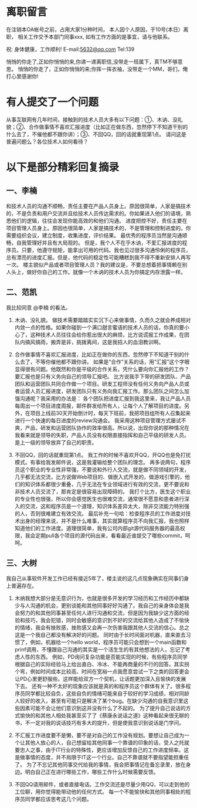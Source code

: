 
离职留言
==========
在注销本OA帐号之前，占用大家1分种时间，
本人因个人原因，于10号(本日）离职，
相关工作交予本部门同事xxx, 如有工作方面的是事宜，请与他联系。

祝: 身体健康，工作顺利! E-mail:5632@qq.com Tel:139


悄悄的你走了,正如你悄悄的来,你递一递离职信,没带走一班属下，真TM不够意思。
悄悄的你走了，正如你悄悄的来;你挥一挥衣袖，没带走一个MM，哥们，俺打心里感谢你!


有人提交了一个问题
================

从事互联网有几年时间，接触到的技术人员大多有以下问题：①、木讷、没礼貌；②、合作做事情不喜欢汇报进度（比如正在做东西，忽然停下不知道干别的什么去了，不催他都不跟你讲）；③、不回QQ，回的话就重现第1点。
请问这是普遍问题么？各位技术人如何看待？
 
以下是部分精彩回复摘录
===================
 
一、李楠
--------
和技术人员的沟通不顺畅，责任主要在产品人员身上。原因很简单，人家是搞技术的，不是负责和用户交流并且给技术人员传达需求的。你如果进入他们的语境，熟悉他们的逻辑，往往会发现你能高效的和他们沟通。
进度把控不好，责任主要在项目管理人员身上。原因也很简单，人家是搞技术的，不是管理和控制进度的。你需要组织会议，建立制度，收集进度，评价结果。
最优秀的程序员当然是沟通顺畅，自我管理好并且有大局观的。
但是，我个人不在乎木讷，不爱汇报进度的程序员。只要，他遵守规矩，能拿出可用的代码。我也见过很多沟通伶俐的程序员，总有漂亮的进度汇报。但是，他代码的稳定性可能糟糕到我不得不重新安排人再写一次。
楼主貌似产品或者项目管理人员？我的建议是，不要总想着把事情赖在别人头上，做好你自己的工作。就像一个木讷的技术人员为你搞定内存泄露一样。
 

二、范凯
-------
我比较同意 @李楠 的看法。
1. 木讷、没礼貌。
做技术需要踏踏实实沉下心来做事情，久而久之就会养成相对内敛一点的性格。如果你碰到一个满口甜言蜜语的技术人员的话，你真的要小心了，这种技术人员往往会给你惹出很大的麻烦，比方说谎报工作成果，在团队内搞风搞雨，搬弄是非，挑拨离间，这是我招人的血泪教训啊。

2. 合作做事情不喜欢汇报进度，比如正在做你的东西，忽然停下不知道干别的什么去了，不等你催他都不跟你讲。
如果是“合作”关系的话，用“汇报”这个字眼显得很有问题。他既然和你是平级的合作关系，凭什么要向你汇报他的工作？ 要汇报也是只有义务向自己的领导汇报吧。
比方说我手下带的研发团队、产品团队和运营团队共同合作做一个项目。研发工程师没有任何义务向产品人员或者运营人员汇报进度，研发团队只有义务向我汇报工作。那么团队之间怎么加强沟通呢？我采用的办法是：
各个团队把进度汇报到我这里来，我让产品人员每周出一个项目进度周报，邮件群发给所有人，让每个人了解项目的进度。另外，在项目上线前30天开始倒计时，每天下班前，我把项目组所有人召集起来进行一个快速的每日进度的review沟通会。
我采用这种项目管理方式屡试不爽，产品，研发和运营团队协作的效率很高。所以说，出现你说的那种情况在我看来就是领导的失职，产品人员没有权限直接指挥和自己平级的研发人员。是上一级的领导放弃了自己的职责。

3. 不回QQ，回的话就重现第1点。
我工作的时候不喜欢开QQ，开QQ也是免打扰模式。有事给我发邮件说，这是我灌输给整个团队的理念。
再多说两句，程序员这个职业的专业性非常强，不要说和外行人交流，就是做不同领域的开发，几乎都无法交流，比方说做Web项目的、做嵌入式开发的，做游戏引擎的，他们的知识体系都很少重叠，几乎无法在专业领域进行有效的交流，更不要说和非技术人员交流了，那肯定是很容易出现障碍的。
我打个比方，医生这个职业的专业性也很强，所以你会感觉医生也很难交流，通常很不愿意和患者进行深入的交流，这和程序员是一个道理，知识体系差异太大，除非交流能力特别强的人，否则很难建立有效交流。
最后补充一句哈：检查程序员的工作进度对技术出身的经理来说，并不是什么难事，其实就算程序员不向我汇报，我也照样知道他们的工作进度。道理很简单，我有公司内部git源代码服务器的最高权限，我会定期pull各个项目的源代码出来，看看最近谁提交了哪些commit，呵呵。

 
三、大树
-------
我自己从事软件开发工作已经有接近5年了，楼主说的这几点现象确实在同事们身上普遍存在。

1. 木纳我想大部分是无意识行为，也就是很多开发的学习经历和工作经历中都缺少与人沟通的机会，更别谈能和其他同事好好沟通了。我自己的亲身体会是我会努力的和其他同事甚至任何人进行沟通和交流，但是因为我缺少这方面的经验和技巧，我会犯错，同时会敏感的意识到不好的交流给其他人造成了不愉快的情绪，我会有挫败感，挫败感又会再一次伤害我跟其他人交流的信心。总之这是一个我自己都没有解决好的问题。
同时由于长时间面对机器，直来直去习惯了，例如，机器给一个hello world，程序员可能只会想到一个main函数和prinf调用，不懂跟自己沟通的其实是一个活生生的有其他想法的人，忘记了考虑人性的东西。
例如，PD询问复杂功能是否能实现的时候，有些程序员同学根据自己的实际经验马上给出直白、冷冰、不能再商量的不行的回答。其实拐个弯，例如时间成本比较高、时间在宽裕一点我愿意尝试一下之类的回答更会让PD心里更舒服些。这样能给双方一个契机，让话题更加深入且愉快的发展下去。
还有一种不太好的现象应该就是真的和程序员这个群体有关了。很多程序员同学都比较自负，这些自负的情绪可能来自于较好的学习成绩，相对同龄人较好的收入，甚至有可能只是解决了某个bug。在缺少沟通的自我意识里这些因素可能不会让他们意识到这并没有什么了不起的。
为了提升自己说话的方式愉快的和其他人相处我甚至买了了《蔡康永说话之道》这种看起来很无聊的书，不一定对我的说话技巧有多大的提升，但是使我意识到说话是门学问。

2. 不汇报工作进度要不是懒，要不是对自己的工作没有规划。要想让自己成为一个让其他人放心的人，自己想留给其他同事一个靠谱的印象的话，受人之托就要忠人之事，由于IT行业的特殊性，更应该增加反馈自己的工作进度频率。这是做事情的态度，并不局限于IT这一个行业。自己不靠谱就不要指望能担重任了。
为了不忘记其他同事交代给我的事情，我会把事情记在备忘录里，放在身边。明白自己正在进行哪些工作，哪些工作什么时候需要反馈。

3. 不回QQ请用邮件，或者直接电话。工作交流还是尽量少用QQ，可以走到他的工位聊，用你觉得能带动他的任何方式。
每一个不能愉快和其他同事相处的程序员同学都应该思考这几个问题。


